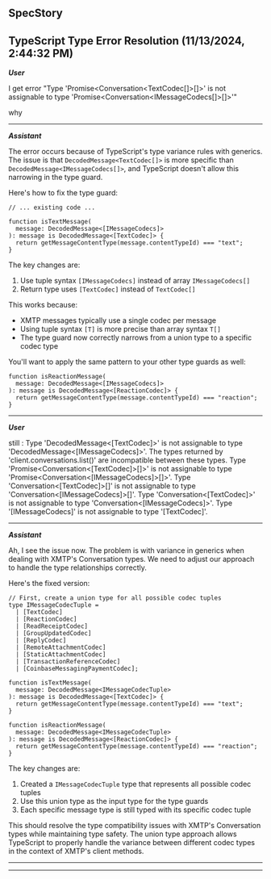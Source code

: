 ## SpecStory

## TypeScript Type Error Resolution (11/13/2024, 2:44:32 PM)

_**User**_

I get error "Type 'Promise<Conversation<TextCodec[]>[]>' is not assignable to type 'Promise<Conversation<IMessageCodecs[]>[]>'"

why

---

_**Assistant**_

The error occurs because of TypeScript's type variance rules with generics. The issue is that `DecodedMessage<TextCodec[]>` is more specific than `DecodedMessage<IMessageCodecs[]>`, and TypeScript doesn't allow this narrowing in the type guard.

Here's how to fix the type guard:

```typescript:components/Chat/Message/V3Message.tsx
// ... existing code ...

function isTextMessage(
  message: DecodedMessage<[IMessageCodecs]>
): message is DecodedMessage<[TextCodec]> {
  return getMessageContentType(message.contentTypeId) === "text";
}
```

The key changes are:
1. Use tuple syntax `[IMessageCodecs]` instead of array `IMessageCodecs[]`
2. Return type uses `[TextCodec]` instead of `TextCodec[]`

This works because:
- XMTP messages typically use a single codec per message
- Using tuple syntax `[T]` is more precise than array syntax `T[]`
- The type guard now correctly narrows from a union type to a specific codec type

You'll want to apply the same pattern to your other type guards as well:

```typescript:components/Chat/Message/V3Message.tsx
function isReactionMessage(
  message: DecodedMessage<[IMessageCodecs]>
): message is DecodedMessage<[ReactionCodec]> {
  return getMessageContentType(message.contentTypeId) === "reaction";
}
```

---

_**User**_

still :  Type 'DecodedMessage<[TextCodec]>' is not assignable to type 'DecodedMessage<[IMessageCodecs]>'.
    The types returned by 'client.conversations.list()' are incompatible between these types.
      Type 'Promise<Conversation<[TextCodec]>[]>' is not assignable to type 'Promise<Conversation<[IMessageCodecs]>[]>'.
        Type 'Conversation<[TextCodec]>[]' is not assignable to type 'Conversation<[IMessageCodecs]>[]'.
          Type 'Conversation<[TextCodec]>' is not assignable to type 'Conversation<[IMessageCodecs]>'.
            Type '[IMessageCodecs]' is not assignable to type '[TextCodec]'.

---

_**Assistant**_



Ah, I see the issue now. The problem is with variance in generics when dealing with XMTP's Conversation types. We need to adjust our approach to handle the type relationships correctly.

Here's the fixed version:

```typescript:components/Chat/Message/V3Message.tsx
// First, create a union type for all possible codec tuples
type IMessageCodecTuple = 
  | [TextCodec]
  | [ReactionCodec]
  | [ReadReceiptCodec]
  | [GroupUpdatedCodec]
  | [ReplyCodec]
  | [RemoteAttachmentCodec]
  | [StaticAttachmentCodec]
  | [TransactionReferenceCodec]
  | [CoinbaseMessagingPaymentCodec];

function isTextMessage(
  message: DecodedMessage<IMessageCodecTuple>
): message is DecodedMessage<[TextCodec]> {
  return getMessageContentType(message.contentTypeId) === "text";
}

function isReactionMessage(
  message: DecodedMessage<IMessageCodecTuple>
): message is DecodedMessage<[ReactionCodec]> {
  return getMessageContentType(message.contentTypeId) === "reaction";
}
```

The key changes are:
1. Created a `IMessageCodecTuple` type that represents all possible codec tuples
2. Use this union type as the input type for the type guards
3. Each specific message type is still typed with its specific codec tuple

This should resolve the type compatibility issues with XMTP's Conversation types while maintaining type safety. The union type approach allows TypeScript to properly handle the variance between different codec types in the context of XMTP's client methods.

---



---

